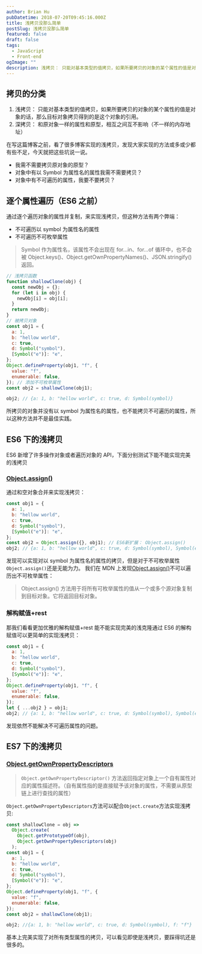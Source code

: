 ```yaml
---
author: Brian Hu
pubDatetime: 2018-07-20T09:45:16.000Z
title: 浅拷贝没那么简单
postSlug: 浅拷贝没那么简单
featured: false
draft: false
tags:
  - JavaScript
  - Front-end
ogImage: ""
description: 浅拷贝： 只能对基本类型的值拷贝，如果所要拷贝的对象的某个属性的值是对象的话，那么目标对象拷贝得到的是这个对象的引用。
---
```


## 拷贝的分类

1. 浅拷贝： 只能对基本类型的值拷贝，如果所要拷贝的对象的某个属性的值是对象的话，那么目标对象拷贝得到的是这个对象的引用。
2. 深拷贝： 和原对象一样的属性和原型，相互之间互不影响（不一样的内存地址）

在写这篇博客之前，看了很多博客实现的浅拷贝，发现大家实现的方法或多或少都有些不足，今天就把这些坑说一说。

- 我需不需要拷贝原对象的原型？
- 对象中有以 Symbol 为属性名的属性我需不需要拷贝？
- 对象中有不可遍历的属性，我要不要拷贝？

## 逐个属性遍历（ES6 之前）

通过逐个遍历对象的属性并复制，来实现浅拷贝，但这种方法有两个弊端：

- 不可遍历以 symbol 为属性名的属性
- 不可遍历不可枚举属性

> Symbol 作为属性名，该属性不会出现在 for...in、for...of 循环中，也不会被 Object.keys()、Object.getOwnPropertyNames()、JSON.stringify()返回。

```js
// 浅拷贝函数
function shallowClone(obj) {
  const newObj = {};
  for (let i in obj) {
    newObj[i] = obj[i];
  }
  return newObj;
}
// 被拷贝对象
const obj1 = {
  a: 1,
  b: "hellow world",
  c: true,
  d: Symbol("symbol"),
  [Symbol("e")]: "e",
};
Object.defineProperty(obj1, "f", {
  value: "f",
  enumerable: false,
}); // 添加不可枚举属性
const obj2 = shallowClone(obj1);

obj2; // {a: 1, b: "hellow world", c: true, d: Symbol(symbol)}
```

所拷贝的对象并没有以 symbol 为属性名的属性，也不能拷贝不可遍历的属性，所以这种方法并不是最佳实践。

## ES6 下的浅拷贝

ES6 新增了许多操作对象或者遍历对象的 API，下面分别测试下能不能实现完美的浅拷贝

### [Object.assign()](https://developer.mozilla.org/zh-CN/docs/Web/JavaScript/Reference/Global_Objects/Object/assign)

通过和空对象合并来实现浅拷贝：

```js
const obj1 = {
  a: 1,
  b: "hellow world",
  c: true,
  d: Symbol("symbol"),
  [Symbol("e")]: "e",
};
const obj2 = Object.assign({}, obj1); // ES6新扩展： Object.assign()
obj2; // {a: 1, b: "hellow world", c: true, d: Symbol(symbol), Symbol(e): "e"}
```

发现可以实现对以 symbol 为属性名的属性的拷贝，但是对于不可枚举属性`Object.assign()`还是无能为力。 我们在 MDN 上发现[Object.assign()](https://developer.mozilla.org/zh-CN/docs/Web/JavaScript/Reference/Global_Objects/Object/assign)不可以遍历出不可枚举属性：

> Object.assign() 方法用于将所有可枚举属性的值从一个或多个源对象复制到目标对象。它将返回目标对象。

### 解构赋值+rest

那我们看看更加优雅的解构赋值+rest 能不能实现完美的浅克隆通过 ES6 的解构赋值可以更简单的实现浅拷贝：

```js
const obj1 = {
  a: 1,
  b: "hellow world",
  c: true,
  d: Symbol("symbol"),
  [Symbol("e")]: "e",
};
Object.defineProperty(obj1, "f", {
  value: "f",
  enumerable: false,
});
let { ...obj2 } = obj1;
obj2; // {a: 1, b: "hellow world", c: true, d: Symbol(symbol), Symbol(e): "e"}
```

发现依然不能解决不可遍历属性的问题。

## ES7 下的浅拷贝

### [Object.getOwnPropertyDescriptors](https://developer.mozilla.org/zh-CN/docs/Web/JavaScript/Reference/Global_Objects/Object/getOwnPropertyDescriptor)

> `Object.getOwnPropertyDescriptor()` 方法返回指定对象上一个自有属性对应的属性描述符。（自有属性指的是直接赋予该对象的属性，不需要从原型链上进行查找的属性）

`Object.getOwnPropertyDescriptors`方法可以配合`Object.create`方法实现浅拷贝:

```js
const shallowClone = obj =>
  Object.create(
    Object.getPrototypeOf(obj),
    Object.getOwnPropertyDescriptors(obj)
  );
const obj1 = {
  a: 1,
  b: "hellow world",
  c: true,
  d: Symbol("symbol"),
  [Symbol("e")]: "e",
};
Object.defineProperty(obj1, "f", {
  value: "f",
  enumerable: false,
});
const obj2 = shallowClone(obj1);

obj2; //{a: 1, b: "hellow world", c: true, d: Symbol(symbol), f: "f"}
```

基本上完美实现了对所有类型属性的拷贝，可以看见即使是浅拷贝，要踩得坑还是很多的。
